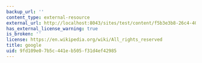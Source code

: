 ```yaml
---
backup_url: ''
content_type: external-resource
external_url: http://localhost:8043/sites/test/content/f5b3e3b8-26c4-4003-ada0-f3c48d36d1a8/?ocw_resource_link_uuid=f5b3e3b8-26c4-4003-ada0-f3c48d36d1a8&ocw_resource_link_suffix=
has_external_license_warning: true
is_broken: ''
license: https://en.wikipedia.org/wiki/All_rights_reserved
title: google
uid: 9fd109e0-7b5c-441e-b505-f31d4ef42985
---
```

